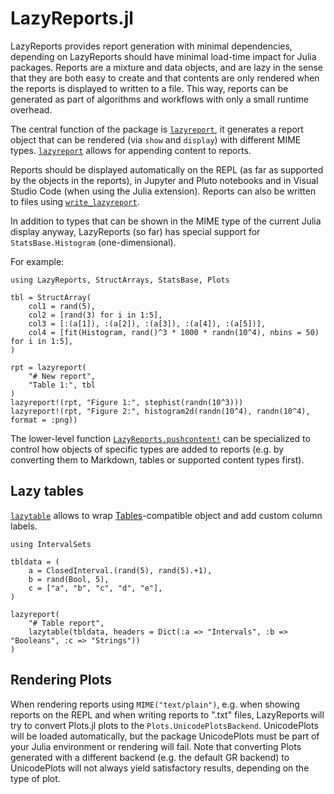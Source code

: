 # LazyReports.jl

LazyReports provides report generation with minimal dependencies, depending on LazyReports should have minimal load-time impact for Julia packages. Reports are a mixture and data objects, and are lazy in the sense that they are both easy to create and that contents are only rendered when the reports is displayed to written to a file. This way, reports can be generated as part of algorithms and workflows with only a small runtime overhead.

The central function of the package is [`lazyreport`](@ref), it generates a report object that can be rendered (via `show` and `display`) with different MIME types. [`lazyreport`](@ref) allows for appending content to reports.

Reports should be displayed automatically on the REPL (as far as supported by the objects in the reports), in Jupyter and Pluto notebooks and in Visual Studio Code (when using the Julia extension). Reports can also be written to files using [`write_lazyreport`](@ref).

In addition to types that can be shown in the MIME type of the current Julia display anyway, LazyReports (so far) has special support for `StatsBase.Histogram` (one-dimensional).

For example:

```@example rptexample
using LazyReports, StructArrays, StatsBase, Plots

tbl = StructArray(
    col1 = rand(5),
    col2 = [rand(3) for i in 1:5],
    col3 = [:(a[1]), :(a[2]), :(a[3]), :(a[4]), :(a[5])],
    col4 = [fit(Histogram, rand()^3 * 1000 * randn(10^4), nbins = 50) for i in 1:5],
)

rpt = lazyreport(
    "# New report",
    "Table 1:", tbl
)
lazyreport!(rpt, "Figure 1:", stephist(randn(10^3)))
lazyreport!(rpt, "Figure 2:", histogram2d(randn(10^4), randn(10^4), format = :png))
```

The lower-level function [`LazyReports.pushcontent!`](@ref) can be specialized to control how objects of specific types are added to reports (e.g. by converting them to Markdown, tables or supported content types first).

## Lazy tables

[`lazytable`](@ref) allows to wrap [Tables](https://github.com/JuliaData/Tables.jl)-compatible object and add custom column labels.


```@example rptexample
using IntervalSets

tbldata = (
    a = ClosedInterval.(rand(5), rand(5).+1),
    b = rand(Bool, 5),
    c = ["a", "b", "c", "d", "e"],
)

lazyreport(
    "# Table report",
    lazytable(tbldata, headers = Dict(:a => "Intervals", :b => "Booleans", :c => "Strings"))
)
```

## Rendering Plots

When rendering reports using `MIME("text/plain")`, e.g. when showing reports on the REPL and when writing reports to ".txt" files, LazyReports will try to convert Plots.jl plots to the `Plots.UnicodePlotsBackend`. UnicodePlots will be loaded automatically, but the package UnicodePlots must be part of your Julia environment or rendering will fail. Note that converting Plots generated with a different backend (e.g. the default GR backend) to UnicodePlots will not always yield satisfactory results, depending on the type of plot.
